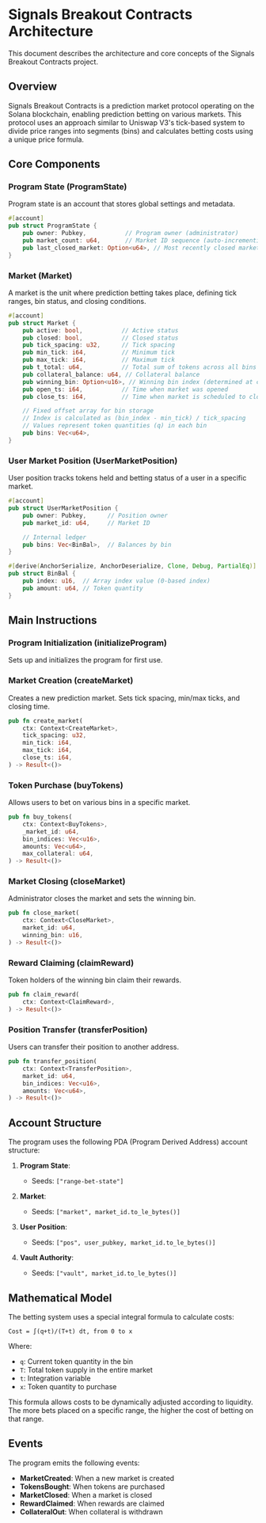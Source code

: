 # Signals Breakout Contracts Architecture

This document describes the architecture and core concepts of the Signals Breakout Contracts project.

## Overview

Signals Breakout Contracts is a prediction market protocol operating on the Solana blockchain, enabling prediction betting on various markets. This protocol uses an approach similar to Uniswap V3's tick-based system to divide price ranges into segments (bins) and calculates betting costs using a unique price formula.

## Core Components

### Program State (ProgramState)

Program state is an account that stores global settings and metadata.

```rust
#[account]
pub struct ProgramState {
    pub owner: Pubkey,           // Program owner (administrator)
    pub market_count: u64,       // Market ID sequence (auto-incrementing)
    pub last_closed_market: Option<u64>, // Most recently closed market ID (None = not yet closed)
}
```

### Market (Market)

A market is the unit where prediction betting takes place, defining tick ranges, bin status, and closing conditions.

```rust
#[account]
pub struct Market {
    pub active: bool,           // Active status
    pub closed: bool,           // Closed status
    pub tick_spacing: u32,      // Tick spacing
    pub min_tick: i64,          // Minimum tick
    pub max_tick: i64,          // Maximum tick
    pub t_total: u64,           // Total sum of tokens across all bins (T)
    pub collateral_balance: u64, // Collateral balance
    pub winning_bin: Option<u16>, // Winning bin index (determined at closing, None=undetermined)
    pub open_ts: i64,           // Time when market was opened
    pub close_ts: i64,          // Time when market is scheduled to close

    // Fixed offset array for bin storage
    // Index is calculated as (bin_index - min_tick) / tick_spacing
    // Values represent token quantities (q) in each bin
    pub bins: Vec<u64>,
}
```

### User Market Position (UserMarketPosition)

User position tracks tokens held and betting status of a user in a specific market.

```rust
#[account]
pub struct UserMarketPosition {
    pub owner: Pubkey,      // Position owner
    pub market_id: u64,     // Market ID

    // Internal ledger
    pub bins: Vec<BinBal>,  // Balances by bin
}

#[derive(AnchorSerialize, AnchorDeserialize, Clone, Debug, PartialEq)]
pub struct BinBal {
    pub index: u16,  // Array index value (0-based index)
    pub amount: u64, // Token quantity
}
```

## Main Instructions

### Program Initialization (initializeProgram)

Sets up and initializes the program for first use.

### Market Creation (createMarket)

Creates a new prediction market. Sets tick spacing, min/max ticks, and closing time.

```rust
pub fn create_market(
    ctx: Context<CreateMarket>,
    tick_spacing: u32,
    min_tick: i64,
    max_tick: i64,
    close_ts: i64,
) -> Result<()>
```

### Token Purchase (buyTokens)

Allows users to bet on various bins in a specific market.

```rust
pub fn buy_tokens(
    ctx: Context<BuyTokens>,
    _market_id: u64,
    bin_indices: Vec<u16>,
    amounts: Vec<u64>,
    max_collateral: u64,
) -> Result<()>
```

### Market Closing (closeMarket)

Administrator closes the market and sets the winning bin.

```rust
pub fn close_market(
    ctx: Context<CloseMarket>,
    market_id: u64,
    winning_bin: u16,
) -> Result<()>
```

### Reward Claiming (claimReward)

Token holders of the winning bin claim their rewards.

```rust
pub fn claim_reward(
    ctx: Context<ClaimReward>,
) -> Result<()>
```

### Position Transfer (transferPosition)

Users can transfer their position to another address.

```rust
pub fn transfer_position(
    ctx: Context<TransferPosition>,
    market_id: u64,
    bin_indices: Vec<u16>,
    amounts: Vec<u64>,
) -> Result<()>
```

## Account Structure

The program uses the following PDA (Program Derived Address) account structure:

1. **Program State**:

   - Seeds: `["range-bet-state"]`

2. **Market**:

   - Seeds: `["market", market_id.to_le_bytes()]`

3. **User Position**:

   - Seeds: `["pos", user_pubkey, market_id.to_le_bytes()]`

4. **Vault Authority**:
   - Seeds: `["vault", market_id.to_le_bytes()]`

## Mathematical Model

The betting system uses a special integral formula to calculate costs:

```
Cost = ∫(q+t)/(T+t) dt, from 0 to x
```

Where:

- `q`: Current token quantity in the bin
- `T`: Total token supply in the entire market
- `t`: Integration variable
- `x`: Token quantity to purchase

This formula allows costs to be dynamically adjusted according to liquidity. The more bets placed on a specific range, the higher the cost of betting on that range.

## Events

The program emits the following events:

- **MarketCreated**: When a new market is created
- **TokensBought**: When tokens are purchased
- **MarketClosed**: When a market is closed
- **RewardClaimed**: When rewards are claimed
- **CollateralOut**: When collateral is withdrawn
